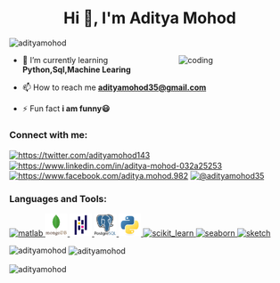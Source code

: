<h1 align="center">Hi 👋, I'm Aditya Mohod</h1>
<p align="left"> <img src="https://komarev.com/ghpvc/?username=adityamohod&label=Profile%20views&color=0e75b6&style=flat" alt="adityamohod" /> </p>
<img align="right" alt="coding" width="200" src="https://tenor.com/en-GB/view/programmers-go-internet-technologists-researching-technologist-gif-3757206632821927062">

- 🌱 I’m currently learning **Python,Sql,Machine Learing**

- 📫 How to reach me **adityamohod35@gmail.com**

- ⚡ Fun fact **i am funny😃**

<h3 align="left">Connect with me:</h3>
<p align="left">
<a href="https://twitter.com/https://twitter.com/adityamohod143" target="blank"><img align="center" src="https://raw.githubusercontent.com/rahuldkjain/github-profile-readme-generator/master/src/images/icons/Social/twitter.svg" alt="https://twitter.com/adityamohod143" height="30" width="40" /></a>
<a href="https://linkedin.com/in/https://www.linkedin.com/in/aditya-mohod-032a25253" target="blank"><img align="center" src="https://raw.githubusercontent.com/rahuldkjain/github-profile-readme-generator/master/src/images/icons/Social/linked-in-alt.svg" alt="https://www.linkedin.com/in/aditya-mohod-032a25253" height="30" width="40" /></a>
<a href="https://fb.com/https://www.facebook.com/aditya.mohod.982" target="blank"><img align="center" src="https://raw.githubusercontent.com/rahuldkjain/github-profile-readme-generator/master/src/images/icons/Social/facebook.svg" alt="https://www.facebook.com/aditya.mohod.982" height="30" width="40" /></a>
<a href="https://www.hackerrank.com/@adityamohod35" target="blank"><img align="center" src="https://raw.githubusercontent.com/rahuldkjain/github-profile-readme-generator/master/src/images/icons/Social/hackerrank.svg" alt="@adityamohod35" height="30" width="40" /></a>
</p>

<h3 align="left">Languages and Tools:</h3>
<p align="left"> <a href="https://www.mathworks.com/" target="_blank" rel="noreferrer"> <img src="https://upload.wikimedia.org/wikipedia/commons/2/21/Matlab_Logo.png" alt="matlab" width="40" height="40"/> </a> <a href="https://www.mongodb.com/" target="_blank" rel="noreferrer"> <img src="https://raw.githubusercontent.com/devicons/devicon/master/icons/mongodb/mongodb-original-wordmark.svg" alt="mongodb" width="40" height="40"/> </a> <a href="https://pandas.pydata.org/" target="_blank" rel="noreferrer"> <img src="https://raw.githubusercontent.com/devicons/devicon/2ae2a900d2f041da66e950e4d48052658d850630/icons/pandas/pandas-original.svg" alt="pandas" width="40" height="40"/> </a> <a href="https://www.postgresql.org" target="_blank" rel="noreferrer"> <img src="https://raw.githubusercontent.com/devicons/devicon/master/icons/postgresql/postgresql-original-wordmark.svg" alt="postgresql" width="40" height="40"/> </a> <a href="https://www.python.org" target="_blank" rel="noreferrer"> <img src="https://raw.githubusercontent.com/devicons/devicon/master/icons/python/python-original.svg" alt="python" width="40" height="40"/> </a> <a href="https://scikit-learn.org/" target="_blank" rel="noreferrer"> <img src="https://upload.wikimedia.org/wikipedia/commons/0/05/Scikit_learn_logo_small.svg" alt="scikit_learn" width="40" height="40"/> </a> <a href="https://seaborn.pydata.org/" target="_blank" rel="noreferrer"> <img src="https://seaborn.pydata.org/_images/logo-mark-lightbg.svg" alt="seaborn" width="40" height="40"/> </a> <a href="https://www.sketch.com/" target="_blank" rel="noreferrer"> <img src="https://www.vectorlogo.zone/logos/sketchapp/sketchapp-icon.svg" alt="sketch" width="40" height="40"/> </a> </p>

<p><img align="left" src="https://github-readme-stats.vercel.app/api/top-langs?username=adityamohod&show_icons=true&locale=en&layout=compact" alt="adityamohod" /></p>

<p>&nbsp;<img align="center" src="https://github-readme-stats.vercel.app/api?username=adityamohod&show_icons=true&locale=en" alt="adityamohod" /></p>

<p><img align="center" src="https://github-readme-streak-stats.herokuapp.com/?user=adityamohod&" alt="adityamohod" /></p>

